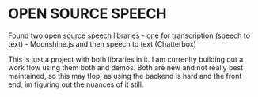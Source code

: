 # OPEN SOURCE SPEECH 

Found two open source speech libraries - one for transcription (speech to text) - Moonshine.js and then speech to text (Chatterbox)

This is just a project with both libraries in it. I am currenlty building out a work flow using them both and demos. 
Both are new and not really best maintained, so this may flop, as using the backend is hard and the front end, im figuring out the nuances of it still. 
